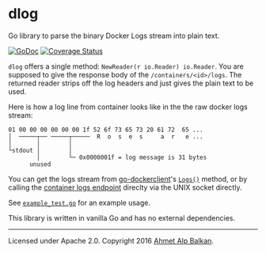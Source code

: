 # dlog

Go library to parse the binary Docker Logs stream into plain text.

[![GoDoc](https://godoc.org/github.com/ahmetalpbalkan/dlog?status.svg)](https://godoc.org/github.com/ahmetalpbalkan/dlog)
[![Coverage Status](https://coveralls.io/repos/github/ahmetalpbalkan/dlog/badge.svg?branch=master)](https://coveralls.io/github/ahmetalpbalkan/dlog?branch=master)

`dlog` offers a single method: `NewReader(r io.Reader) io.Reader`. You are
supposed to give the response body of the `/containers/<id>/logs`. The returned
reader strips off the log headers and just gives the plain text to be used.

Here is how a log line from container looks like in the  the raw docker logs
stream:

```text
01 00 00 00 00 00 00 1f 52 6f 73 65 73 20 61 72  65 ...
│  ─────┬── ─────┬─────  R  o  s  e  s     a  r   e ...
│       │        │
└stdout │        │
        │        └─ 0x0000001f = log message is 31 bytes
      unused
```

You can get the logs stream from [go-dockerclient][gocl]'s [`Logs()`][gocl-logs]
method, or by calling the [container logs endpoint][rapi] direclty via the UNIX socket
directly.

See [`example_test.go`](./example_test.go) for an example usage.

This library is written in vanilla Go and has no external dependencies.

[gocl]: https://github.com/fsouza/go-dockerclient
[gocl-logs]: https://godoc.org/github.com/fsouza/go-dockerclient#Client.Logs
[rapi]: https://docs.docker.com/engine/reference/api/docker_remote_api_v1.24/#/get-container-logs

-----

Licensed under Apache 2.0. Copyright 2016 [Ahmet Alp Balkan][ab].

[ab]: https://ahmetalpbalkan.com/
